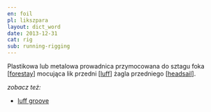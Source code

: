 ```yaml
---
en: foil
pl: likszpara
layout: dict_word
date: 2013-12-31
cat: rig
sub: running-rigging
---
```


Plastikowa lub metalowa prowadnica przymocowana do sztagu foka [[forestay](/dict/forestay.html)] 
mocująca lik przedni [[luff](/dict/l/luff.html)] żagla przedniego [[headsail](/dict/h/headsail.html)].

<!-- TODO: foto -->

*zobacz też:*

* [luff groove](/dict/l/luff-groove.html)
